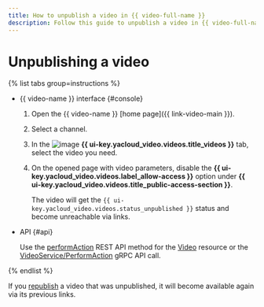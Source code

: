```yaml
---
title: How to unpublish a video in {{ video-full-name }}
description: Follow this guide to unpublish a video in {{ video-full-name }}.
---
```


# Unpublishing a video

{% list tabs group=instructions %}

- {{ video-name }} interface {#console}

  1. Open the {{ video-name }} [home page]({{ link-video-main }}).
  1. Select a channel.
  1. In the ![image](../../../_assets/console-icons/circle-play.svg) **{{ ui-key.yacloud_video.videos.title_videos }}** tab, select the video you need.
  1. On the opened page with video parameters, disable the **{{ ui-key.yacloud_video.videos.label_allow-access }}** option under **{{ ui-key.yacloud_video.videos.title_public-access-section }}**.

      The video will get the `{{ ui-key.yacloud_video.videos.status_unpublished }}` status and become unreachable via links.

- API {#api}

  Use the [performAction](../../api-ref/Video/create.md) REST API method for the [Video](../../api-ref/Video/index.md) resource or the [VideoService/PerformAction](../../api-ref/grpc/Video/performAction.md) gRPC API call.

{% endlist %}

If you [republish](publish.md) a video that was unpublished, it will become available again via its previous links.